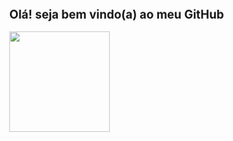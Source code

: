## Olá! seja bem vindo(a) ao meu GitHub
<div align="left">
  <a href="https://github.com/jgvieira">
  <img height="180em" src="https://github-readme-stats.vercel.app/api?username=jcgvieira&show_icons=true&theme=white&include_all_commits=true&count_private=true"/>
</div>
